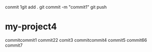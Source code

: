 conmit
1git add .
git commit -m "commit1"
git push
# my-project4
commitcommit1
commit22
comit3
commitcommit4
commit5
commit66
commit7